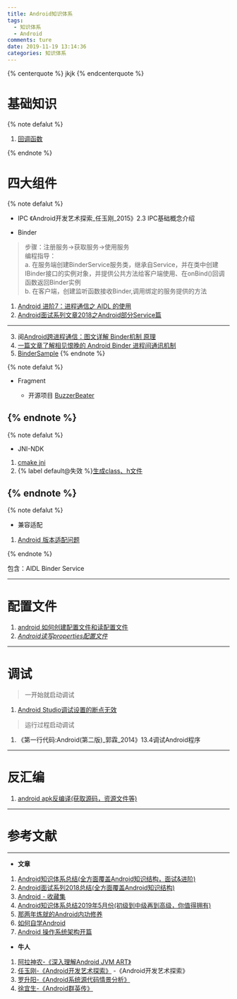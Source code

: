 ```yaml
---
title: Android知识体系
tags:
  - 知识体系
  - Android
comments: ture
date: 2019-11-19 13:14:36
categories: 知识体系
---
```


{% centerquote %}
jkjk
{% endcenterquote %}
# 基础知识

{% note defalut %}
1. [回调函数](https://blog.csdn.net/a78270528/article/details/46918601)

{% endnote %}
# 四大组件

{% note defalut %}
- IPC 
  《Android开发艺术探索_任玉刚_2015》2.3 IPC基础概念介绍

- Binder
> 步骤：注册服务->获取服务->使用服务   
> 编程指导：  
> a. 在服务端创建BinderService服务类，继承自Service，并在类中创建IBinder接口的实例对象，并提供公共方法给客户端使用、在onBind()回调函数返回Binder实例   
> b. 在客户端，创建监听函数接收Binder,调用绑定的服务提供的方法
  
1. [Android 进阶7：进程通信之 AIDL 的使用](https://blog.csdn.net/u011240877/article/details/72765136)
2. [Android面试系列文章2018之Android部分Service篇](https://blog.csdn.net/clandellen/article/details/79276411)
----
3. 阅[Android跨进程通信：图文详解 Binder机制 原理](https://blog.csdn.net/carson_ho/article/details/73560642)
4. [一篇文章了解相见恨晚的 Android Binder 进程间通讯机制](https://blog.csdn.net/freekiteyu/article/details/70082302)
5. [BinderSample](https://github.com/yuanhuihui/BinderSample/blob/master/AppBinderDemo/app/src/main/java/com/yuanhh/appbinderdemo/ClientActivity.java)
{% endnote %}


{% note defalut %}
- Fragment

  - 开源项目
  [BuzzerBeater](https://github.com/itsMelo/BuzzerBeater)

{% endnote %}
--------------

{% note defalut %}
- JNI-NDK
1. [cmake jni](https://blog.csdn.net/qq_38315190/article/details/83583317)
2.   {% label default@失效  %}[生成class、h文件](https://blog.csdn.net/u010209842/article/details/53767825)

{% endnote %}
----------------------
{% note defalut %}
- 兼容适配
1. [Android 版本适配问题](https://www.jianshu.com/p/74b43dd828b0)



{% endnote %}


  
   包含：AIDL Binder Service
   
-------------------
# 配置文件
1. [android 如何创建配置文件和读配置文件](https://blog.csdn.net/louyxlovess/article/details/50581216)
2. *[Android读写properties配置文件](https://www.cnblogs.com/jpfss/p/9914888.html)*


--------------------------
# 调试
> 一开始就启动调试
1. [Android Studio调试设置的断点无效](https://blog.csdn.net/wsgqp/article/details/51946760)
> 运行过程启动调试
1. 《第一行代码:Android(第二版)_郭霖_2014》13.4调试Android程序

------------------------------
# 反汇编
1. [android apk反编译(获取源码，资源文件等)](https://blog.csdn.net/Afanbaby/article/details/76756109)



---------------------


# 参考文献
----
- **文章**
1. [Android知识体系总结(全方面覆盖Android知识结构，面试&进阶)](https://www.jianshu.com/p/289f4881102e)
2. [Android面试系列2018总结(全方面覆盖Android知识结构)](http://www.androidchina.net/9038.html)
3. [Android - 收藏集](https://www.jianshu.com/p/dad51f6c9c4d)
4. [Android知识体系总结2019年5月份(初级到中级再到高级，你值得拥有)](https://blog.csdn.net/ClAndEllen/article/details/89886833)
5. [那两年炼就的Android内功修养](https://blog.csdn.net/luoshengyang/article/details/8923485)
6. [如何自学Android](http://gityuan.com/2016/04/24/how-to-study-android/)
7. [Android 操作系统架构开篇](http://gityuan.com/android/)

- **牛人**
1. [阿拉神农-《深入理解Android JVM ART》](https://me.csdn.net/Innost)
2. [任玉刚-《Android开发艺术探索》](https://blog.csdn.net/singwhatiwanna) -《Android开发艺术探索》
3. [罗升阳-《Android系统源代码情景分析》](https://blog.csdn.net/Luoshengyang)
4. [徐宜生-《Android群英传》](https://blog.csdn.net/eclipsexys)